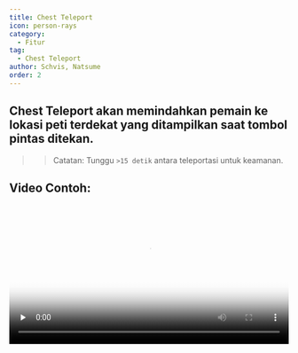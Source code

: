 ```yaml
---
title: Chest Teleport
icon: person-rays
category:
  - Fitur
tag:
  - Chest Teleport
author: Schvis, Natsume
order: 2
---
```


## Chest Teleport akan memindahkan pemain ke lokasi peti terdekat yang ditampilkan saat tombol pintas ditekan.

> > Catatan: Tunggu `>15 detik` antara teleportasi untuk keamanan.

## Video Contoh:

<video controls preload="none" width="100%" poster="https://nextcloud.atruicardona.xyz/s/i4b27NoW8i4mNxn/preview"><source src="https://nextcloud.atruicardona.xyz/s/i4b27NoW8i4mNxn/download" type="video/mp4"></video>
